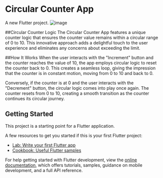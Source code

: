 # Circular Counter App

A new Flutter project.
![image](https://github.com/dawit-melka/2023-project-phase-mobile-tasks/assets/105089130/baa77a38-16e6-4843-a219-7e3618f7459c)


##Circular Counter Logic
The Circular Counter App features a unique counter logic that ensures the counter value remains within a circular range of 0 to 10. This innovative approach adds a delightful touch to the user experience and eliminates any concerns about exceeding the limit.

##How It Works
When the user interacts with the "Increment" button and the counter reaches the value of 10, the app employs circular logic to reset the counter back to 0. This creates a seamless loop, giving the impression that the counter is in constant motion, moving from 0 to 10 and back to 0.

Conversely, if the counter is at 0 and the user interacts with the "Decrement" button, the circular logic comes into play once again. The counter resets from 0 to 10, creating a smooth transition as the counter continues its circular journey.
## Getting Started

This project is a starting point for a Flutter application.

A few resources to get you started if this is your first Flutter project:

- [Lab: Write your first Flutter app](https://docs.flutter.dev/get-started/codelab)
- [Cookbook: Useful Flutter samples](https://docs.flutter.dev/cookbook)

For help getting started with Flutter development, view the
[online documentation](https://docs.flutter.dev/), which offers tutorials,
samples, guidance on mobile development, and a full API reference.
